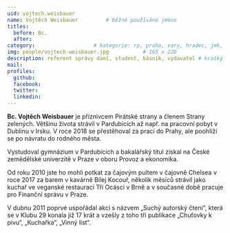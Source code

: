 ```yaml
---
uid: vojtech.weisbauer
name: Vojtěch Weisbauer   		# běžně používáné jméno
titles:
  before: Bc.
  after:
category:             		# kategorie: rp, praha, vary, hradec, jmk, senat
img: people/vojtech-weisbauer.jpg           # 165 x 220
description: referent správy daní, student, básník, vydavatel # kratký popis, max 160 znaků
mail:
profiles:
  github:
  facebook:
  twitter:
  linkedin:
---
```


**Bc. Vojtěch Weisbauer** je příznivcem Pirátské strany a členem Strany zelených. Většinu života strávil v Pardubicích až např. na pracovní pobyt v Dublinu v Irsku. V roce 2018 se přestěhoval za prací do Prahy, ale poohlíží se po návratu do rodného města.

Vystudoval gymnázium v Pardubicích a bakalářský titul získal na České zemědělské univerzitě v Praze v oboru Provoz a ekonomika.

Od roku 2010 jste ho mohli potkat za čajovým pultem v čajovně Chelsea v roce 2017 za barem v kavárně Bílej Kocouř, několik měsíců strávil jako kuchař ve veganské restauraci Tři Ocásci v Brně a v současné době pracuje pro Finanční správu v Praze.

V dubnu 2011 poprvé uspořádal akci s názvem „Suchý autorský čtení“, která se v Klubu 29 konala již 17 krát a vzešly z toho tři publikace „Chuťovky k pivu“, „Kuchařka“, „Vinný list“.
